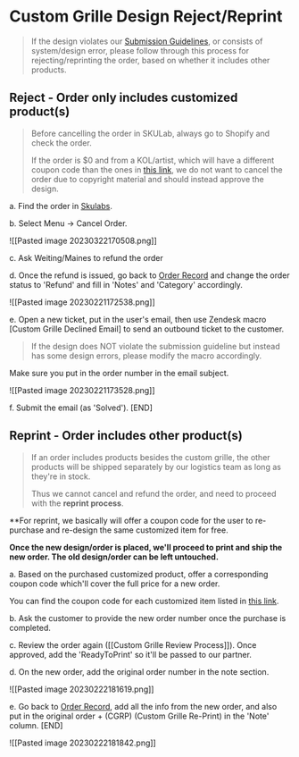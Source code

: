 # Custom Grille Design Reject/Reprint
> If the design violates our [Submission Guidelines](https://help.positivegrid.com/hc/en-us/articles/9291263379341-Personalized-Product-Submission-Guidelines), or consists of system/design error, please follow through this process for rejecting/reprinting the order, based on whether it includes other products.

## Reject - Order only includes customized product(s)

> Before cancelling the order in SKULab, always go to Shopify and check the order. 
> 
> If the order is $0 and from a KOL/artist, which will have a different coupon code than the ones in [this link](https://docs.google.com/spreadsheets/d/1we-F-6i0Vch8DEKhzYNKKCP_bRx8EPp_VVGbgFXFa9I/edit?pli=1#gid=861761529), we do not want to cancel the order due to copyright material and should instead approve the design.

a. Find the order in [Skulabs](https://app.skulabs.com/). 

b. Select Menu -> Cancel Order.

![[Pasted image 20230322170508.png]]

c. Ask Weiting/Maines to refund the order

d. Once the refund is issued, go back to [Order Record](https://docs.google.com/spreadsheets/d/1we-F-6i0Vch8DEKhzYNKKCP_bRx8EPp_VVGbgFXFa9I/edit?pli=1#gid=366409741) and change the order status to 'Refund' and fill in 'Notes' and 'Category' accordingly.

![[Pasted image 20230221172538.png]]

e. Open a new ticket, put in the user's email, then use Zendesk macro [Custom Grille Declined Email] to send an outbound ticket to the customer. 

> If the design does NOT violate the submission guideline but instead has some design errors, please modify the macro accordingly. 

Make sure you put in the order number in the email subject.

![[Pasted image 20230221173528.png]]

f. Submit the email (as 'Solved'). [END]


## Reprint - Order includes other product(s)

> If an order includes products besides the custom grille, the other products will be shipped separately by our logistics team as long as they're in stock. 
> 
> Thus we cannot cancel and refund the order, and need to proceed with the **reprint process**.

**For reprint, we basically will offer a coupon code for the user to re-purchase and re-design the same customized item for free. 

**Once the new design/order is placed, we'll proceed to print and ship the new order. The old design/order can be left untouched.**

a. Based on the purchased customized product, offer a corresponding coupon code which'll cover the full price for a new order.

You can find the coupon code for each customized item listed in [this link](https://docs.google.com/spreadsheets/d/1we-F-6i0Vch8DEKhzYNKKCP_bRx8EPp_VVGbgFXFa9I/edit?pli=1#gid=861761529).

b. Ask the customer to provide the new order number once the purchase is completed. 

c. Review the order again ([[Custom Grille Review Process]]). Once approved, add the 'ReadyToPrint' so it'll be passed to our partner.

d. On the new order, add the original order number in the note section.

![[Pasted image 20230222181619.png]]

e. Go back to [Order Record](https://docs.google.com/spreadsheets/d/1we-F-6i0Vch8DEKhzYNKKCP_bRx8EPp_VVGbgFXFa9I/edit?pli=1#gid=366409741), add all the info from the new order, and also put in the original order + (CGRP) (Custom Grille Re-Print) in the 'Note' column. [END]

![[Pasted image 20230222181842.png]]


